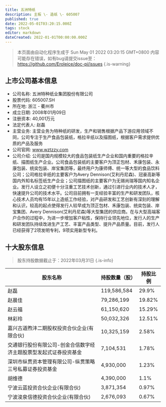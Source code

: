 ```yaml
---
title: 五洲特纸
description: 主板 \- 造纸 \- 605007
published: true
date: 2022-05-01T03:20:15.000Z
tags: stock
editor: markdown
dateCreated: 2022-01-01T00:00:00.000Z
---
```


> 本页面由自动化程序生成于 Sun May 01 2022 03:20:15 GMT+0800
> 内容可能存在错误，如有bug请提交issue至：https://github.com/Eroleice/doc-pi/issues
{.is-warning}

## 上市公司基本信息
- 公司名称: 五洲特种纸业集团股份有限公司
- 股票代码: 605007.SH
- 所在地: 浙江 - 衢州市
- 成立日期: 2008年01月09日
- 注册资本: 40,001万元
- 法定代表人: 赵磊
- 主营业务: 主营业务为特种纸的研发，生产和销售根据产品下游应用领域不同，公司专注于生产食品包装纸，格拉辛纸以及描图纸，根据客户需求提供优质的产品及服务
- 公司官网: www.wztzzy.com
- 公司介绍: 公司是国内规模较大的食品包装纸生产企业和国内重要的格拉辛纸、描图纸生产企业。公司食品包装纸的主要客户为顶正包材、禾康包装、永康包装、统奕包装、岸宝集团等，最终用户为康师傅、统一等大型的食品饮料公司；公司格拉辛纸的主要客户为Avery Dennison(艾利丹尼森)、冠豪高新等国内外知名标签纸生产企业；公司描图纸的主要客户为无锡尚瑞等国内知名企业。发行人设立之初便十分注重工艺技术创新，通过引进行业内的技术人才，快速提升公司的技术水平。公司目前拥有一支经验丰富的生产和研发团队，核心技术人员均有15年以上造纸工作经验，对产品研发和工艺创新有深刻的理解和认识，较高的起点使得发行人较早成为顶正包材、禾康包装、统奕包装、岸宝集团、Avery Dennison(艾利丹尼森)等大型集团的供应商。在与大型高端客户合作的过程中，为进一步增加客户粘性，保持行业领先地位，发行人的生产和研发团队持续改进生产工艺、丰富产品类型、提升产品质量。目前，发行人已经获得了2项发明专利，9项实用新型专利。


## 十大股东信息
> 股东持股数据截止于：2022年03月31日
{.is-info}

| 股东名称 | 持股数量（股） | 持股比例 |
| --- | --- | --- |
| 赵磊 | 119,586,584 | 29.9% |
| 赵晨佳 | 79,286,199 | 19.82% |
| 赵云福 | 61,150,620 | 15.29% |
| 林彩玲 | 50,032,326 | 12.51% |
| 嘉兴古道煦沣二期股权投资合伙企业(有限合伙) | 10,325,159 | 2.58% |
| 交通银行股份有限公司-创金合信数字经济主题股票型发起式证券投资基金 | 7,104,531 | 1.78% |
| 深圳市纵贯资本管理有限公司-纵贯策略三号私募证券投资基金 | 4,930,000 | 1.23% |
| 胡维德 | 4,390,000 | 1.1% |
| 宁波云蓝投资合伙企业(有限合伙) | 3,871,354 | 0.97% |
| 宁波浚泉信德投资合伙企业(有限合伙) | 2,676,093 | 0.67% |





